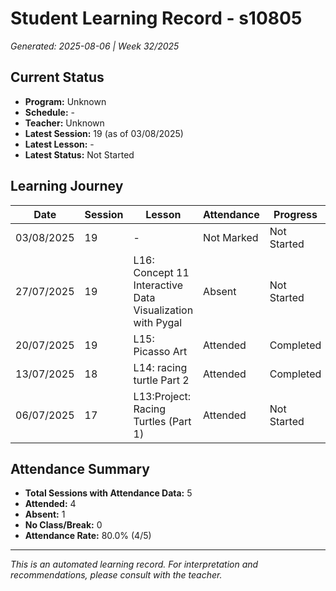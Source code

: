 # Student Learning Record - s10805
*Generated: 2025-08-06 | Week 32/2025*

## Current Status
- **Program:** Unknown
- **Schedule:**  -
- **Teacher:** Unknown
- **Latest Session:** 19 (as of 03/08/2025)
- **Latest Lesson:** -
- **Latest Status:** Not Started

## Learning Journey
| Date | Session | Lesson | Attendance | Progress |
|------|---------|--------|------------|----------|
| 03/08/2025 | 19 | - | Not Marked | Not Started |
| 27/07/2025 | 19 | L16: Concept 11 Interactive Data Visualization with Pygal | Absent | Not Started |
| 20/07/2025 | 19 | L15: Picasso Art | Attended | Completed |
| 13/07/2025 | 18 | L14: racing turtle Part 2 | Attended | Completed |
| 06/07/2025 | 17 | L13:Project: Racing Turtles (Part 1) | Attended | Not Started |

## Attendance Summary
- **Total Sessions with Attendance Data:** 5
- **Attended:** 4
- **Absent:** 1
- **No Class/Break:** 0
- **Attendance Rate:** 80.0% (4/5)

---
*This is an automated learning record. For interpretation and recommendations, please consult with the teacher.*